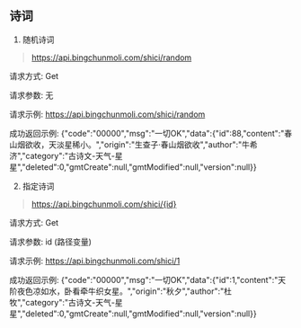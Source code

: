## 诗词
1. 随机诗词  
> https://api.bingchunmoli.com/shici/random  

请求方式: Get  

请求参数: 无

请求示例:
https://api.bingchunmoli.com/shici/random  

成功返回示例:
{"code":"00000","msg":"一切OK","data":{"id":88,"content":"春山烟欲收，天淡星稀小。","origin":"生查子·春山烟欲收","author":"牛希济","category":"古诗文-天气-星星","deleted":0,"gmtCreate":null,"gmtModified":null,"version":null}}

2. 指定诗词  
> https://api.bingchunmoli.com/shici/{id}  

请求方式: Get  

请求参数: id (路径变量)

请求示例:
https://api.bingchunmoli.com/shici/1  

成功返回示例:
{"code":"00000","msg":"一切OK","data":{"id":1,"content":"天阶夜色凉如水，卧看牵牛织女星。","origin":"秋夕","author":"杜牧","category":"古诗文-天气-星星","deleted":0,"gmtCreate":null,"gmtModified":null,"version":null}}